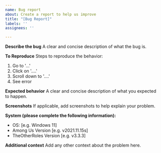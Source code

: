 ```yaml
---
name: Bug report
about: Create a report to help us improve
title: "[Bug Report]"
labels: ''
assignees: ''

---
```


**Describe the bug**
A clear and concise description of what the bug is.

**To Reproduce**
Steps to reproduce the behavior:
1. Go to '...'
2. Click on '....'
3. Scroll down to '....'
4. See error

**Expected behavior**
A clear and concise description of what you expected to happen.

**Screenshots**
If applicable, add screenshots to help explain your problem.

**System (please complete the following information):**
 - OS: [e.g. Windows 11]
 - Among Us Version [e.g. v2021.11.15s]
 - TheOtherRoles Version [e.g. v3.3.3]

**Additional context**
Add any other context about the problem here.
